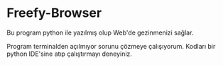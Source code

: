 # Freefy-Browser
Bu program python ile yazılmış olup Web'de gezinmenizi sağlar.


Program terminalden açılmıyor sorunu çözmeye çalışıyorum.
Kodları bir python IDE'sine atıp çalıştırmayı deneyiniz.
